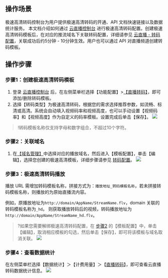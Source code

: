 ## 操作场景
极速高清转码控制台为用户提供极速高清转码的开通、API 文档快速链接以及数据统计服务。
本文档介绍如何通过 [云直播控制台](https://console.cloud.tencent.com/live/livestat) 进行极速高清转码配置。创建极速高清转码模板后，在对应的推流域名下关联转码配置，详细请参见 [云直播 - 转码配置](https://cloud.tencent.com/document/product/267/32834)，关联成功后约5分钟 - 10分钟生效。用户也可以通过 API 对直播频道创建转码模板。



## 操作步骤

### 步骤1：创建极速高清转码模板

1. 登录 [云直播控制台](https://console.cloud.tencent.com/live/livestat) 后，在左侧菜单栏选择【功能配置】>[【直播转码】](https://console.cloud.tencent.com/live/config/transcode)，即可添加/删除转码模板。
2. 选择【转码类型】为极速高清转码，根据您的需求选择推荐参数，如流畅、标清或高清。系统会自动填入视频码率和视频高度，也可以手动设置【视频码率】和【视频高度】作为自定义的码率模板。设置完成后单击【保存】。
![](https://main.qcloudimg.com/raw/cb6270c50d2afc415892985dcaa11ffb.png)

>!转码模板名称仅支持字母和数字组合，不超过10个字符。

### 步骤2：关联域名[](id:p1)

1. 在[【域名管理】](https://console.cloud.tencent.com/live/domainmanage)中选择对应的播放域名，然后进入【模板配置】，单击【编辑】，选择您创建的极速高清模板，详细步骤请参见 [转码配置](https://cloud.tencent.com/document/product/267/32834)。
![](https://main.qcloudimg.com/raw/4d06ce722064709ab511085f33f3a7f4.png)

### 步骤3：极速高清转码播放
播放 URL 需增加转码模板名称，拼接方式为：`播放地址_转码模板名称`，若未拼接转码模板名称，则播放的为原始直播流内容。

例如，原播放地址为`http://domain/AppName/StreamName.flv`，domain 关联的转码模板名称为`_hd`。
则获取播放转码后的视频，转码播放地址为`http://domain/AppName/StreamName_hd.flv`。

>?如果您需要解绑极速高清转码配置，在 [步骤2](#p1) 的【模板配置】中，单击【编辑】，取消相应模板的勾选，然后单击【保存】，即可将该模板与域名取消关联。
![](https://main.qcloudimg.com/raw/f9028184547a9cc2e60074156e040d55.png)


### 步骤4：查看数据统计

在左侧菜单栏选择【数据统计】＞【计费用量】＞【[直播转码](https://console.cloud.tencent.com/live/analysis/bill)】，即可查看云直播转码数据统计信息。
![](https://main.qcloudimg.com/raw/685253a1c31a3ddb935cfa7157f4c0b2.png)
